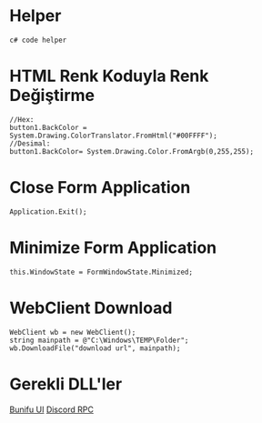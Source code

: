 # Helper
```
c# code helper
```
# HTML Renk Koduyla Renk Değiştirme
```
//Hex:
button1.BackColor = System.Drawing.ColorTranslator.FromHtml("#00FFFF");
//Desimal:
button1.BackColor= System.Drawing.Color.FromArgb(0,255,255);
```
# Close Form Application
```
Application.Exit();
```
# Minimize Form Application
```
this.WindowState = FormWindowState.Minimized;
```
# WebClient Download
```
WebClient wb = new WebClient();
string mainpath = @"C:\Windows\TEMP\Folder";
wb.DownloadFile("download url", mainpath);
```
# Gerekli DLL'ler

[Bunifu UI](https://www.mediafire.com/file/qnr0s38u7rp8ejj/Bunifu_UI_v1.5.3.dll/file/)
[Discord RPC](https://www.mediafire.com/file/pm6k3hmn2pivdi3/discord-rpc-w32.dll/file)

